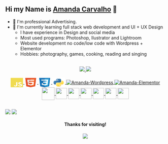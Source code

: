 ## Hi my Name is <a href="https://github.com/AmandaCarvalhoo" >Amanda Carvalho</a> 👋

   * 🌱 I'm professional Advertising.<br>
   * 🌱 I'm currently learning full stack web development and UI + UX Design <br>
      * I have experience in Design and social media <br>
      * Most used programs: Photoshop, Ilustrator and Lightroom <br>  
      * Website development no code/low code with Wordpress + Elementor <br> 
      * Hobbies: photography, games, cooking, reading and singing<br>   <br>   

  
  <div align="center">
  <a href="https://github.com/AmandaCarvalhoo">
  <img height="180em" src="https://github-readme-stats.vercel.app/api?username=AmandaCarvalhoo&show_icons=true&theme=dracula&include_all_commits=true&count_private=true"/>
  <img height="180em" src="https://github-readme-stats.vercel.app/api/top-langs/?username=AmandaCarvalhoo&layout=compact&langs_count=7&theme=dracula"/>
</div>
<div align="center"><br>
  <img align="center" alt="Amanda-Js" height="30" width="40" src="https://raw.githubusercontent.com/devicons/devicon/master/icons/javascript/javascript-plain.svg">
  <img align="center" alt="Amanda-HTML" height="30" width="40" src="https://raw.githubusercontent.com/devicons/devicon/master/icons/html5/html5-original.svg">
  <img align="center" alt="Amanda-CSS" height="30" width="40" src="https://raw.githubusercontent.com/devicons/devicon/master/icons/css3/css3-original.svg">
  <img align="center" alt="Amanda-Python" height="30" width="40" src="https://raw.githubusercontent.com/devicons/devicon/master/icons/python/python-original.svg">
  <img align="center" alt="Amanda-Wordpress" src="https://img.icons8.com/color/48/000000/wordpress.png"  width="30" height="30" />
  <img align="center" alt="Amanda-Elementor" src="https://img.icons8.com/external-tal-revivo-shadow-tal-revivo/30/000000/external-elementor-the-wordpress-page-builder-a-simple-intuitive-drag-and-drop-interface-logo-shadow-tal-revivo.png"/>
  <img src="https://img.icons8.com/color/48/000000/git.png"  width="40" height="40" align="center" />
  <img src="https://img.icons8.com/color/48/000000/visual-studio-code-2019.png"  width="35" height="35" align="center" />
  <img src="https://img.icons8.com/color/35/000000/adobe-illustrator--v1.png"width="35" height="35" align="center"/>
  <img src="https://img.icons8.com/color/48/000000/adobe-photoshop.png"  width="35" height="35" align="center" />
  <img src="https://img.icons8.com/color/48/000000/adobe-lightroom--v1.png" width="35" height="35" align="center" />
  <img src="https://img.icons8.com/color/48/000000/figma--v1.png" width="35" height="35" align="center"/>
  <img src="https://img.icons8.com/color/48/000000/slr-camera.png" width="35" height="35" align="center" />
</div>
    
##
 
<div> 
  
  <a href = "https://www.linkedin.com/in/amanda-c-15853211b/"><img src="https://img.shields.io/badge/Linkedln-%230077B5.svg?&style=5px&style=for-the-badge&logo=linkedin&logoColor=white" target="_blank"/></a>
  <a href="mailto:nandamakarios@gmail.com" target="_blank"><img src = "https://img.shields.io/badge/-Gmail-%23E54949.svg?&style=5px&style=for-the-badge&logo=gmail&logoColor=white" target="_blank" ></a> 
  <h4 align="center">
  Thanks for visiting! 
</h4>

</div>

 
 <div align="center">
 <a href="#"><img src="https://c.tenor.com/HavyGcNAUCMAAAAC/minions-workaholic.gif"  height="400" align="center" /> </a>
 </div>




